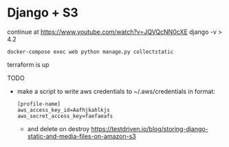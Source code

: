 # Django + S3

continue at https://www.youtube.com/watch?v=JQVQcNN0cXE django -v > 4.2

```shell
docker-compose exec web python manage.py collectstatic

```
terraform is up 

TODO 
- make a script to write aws credentials to ~/.aws/credentials in format: 
  ```
  [profile-name]
  aws_access_key_id=Aafhjkahlkjs
  aws_secret_access_key=faefaeafs
  ```
  - and delete on destroy
https://testdriven.io/blog/storing-django-static-and-media-files-on-amazon-s3
